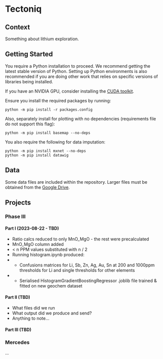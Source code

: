 # Tectoniq
## Context
Something about lithium exploration.

## Getting Started
You require a Python installation to proceed. We recommend getting the latest stable version of Python. Setting up Python environments is also recommended if you are doing other work that relies on specific versions of libraries being installed.

If you have an NVIDIA GPU, consider installing the [CUDA toolkit](https://developer.nvidia.com/cuda-downloads).

Ensure you install the required packages by running:
```
python -m pip install -r packages.config
```

Also, separately install for plotting with no dependencies (requirements file do not support this flag):
```
python -m pip install basemap --no-deps
```

You also require the following for data imputation:
```
python -m pip install mxnet --no-deps
python -m pip install datawig
```

## Data
Some data files are included within the repository. Larger files must be obtained from the [Google Drive](https://drive.google.com/drive/folders/1tcuR22angp5zksqhrQ6BmQLoTms_ldLd).

## Projects
### Phase III
#### Part I (2023-08-22 - TBD)
* Ratio calcs reduced to only MnO_MgO - the rest were precalculated
* MnO_MgO column added
* < n PPM values substituted with n / 2
* Running histogram.ipynb produced:
*   - Confusions matrices for Li, Sb, Zn, Ag, Au, Sn at 200 and 1000ppm thresholds for Li and single thresholds for other elements
*   - Serialised HistogramGradientBoostingRegressor .joblib file trained & fitted on new geochem dataset

#### Part II (TBD)
* What files did we run
* What output did we produce and send?
* Anything to note...


#### Part III (TBD)

### Mercedes
...